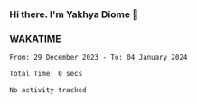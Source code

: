 ### Hi there. I'm Yakhya Diome 👋

### WAKATIME
<!--START_SECTION:waka-->

```txt
From: 29 December 2023 - To: 04 January 2024

Total Time: 0 secs

No activity tracked
```

<!--END_SECTION:waka-->
